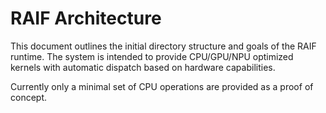 # RAIF Architecture

This document outlines the initial directory structure and goals of the
RAIF runtime. The system is intended to provide CPU/GPU/NPU optimized
kernels with automatic dispatch based on hardware capabilities.

Currently only a minimal set of CPU operations are provided as a proof
of concept.
